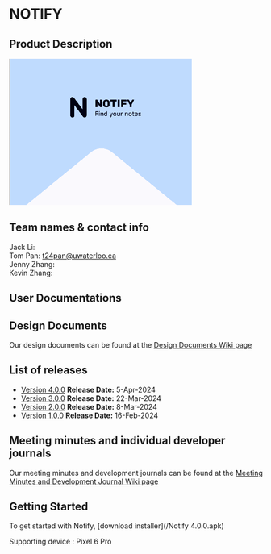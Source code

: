 # NOTIFY

## Product Description


![](images/Notify.png)

## Team names & contact info
Jack Li:                        <br>
Tom Pan: t24pan@uwaterloo.ca    <br>
Jenny Zhang:                    <br>
Kevin Zhang:                    <br>

## User Documentations

## Design Documents

Our design documents can be found at the [Design Documents Wiki page](https://git.uwaterloo.ca/p259li/team-102-19/-/wikis/Design-Documents)

## List of releases
- [Version 4.0.0](https://git.uwaterloo.ca/p259li/team-102-19/-/releases/4.0.0) **Release Date:** 5-Apr-2024
- [Version 3.0.0](https://git.uwaterloo.ca/p259li/team-102-19/-/releases/3.0.0) **Release Date:** 22-Mar-2024
- [Version 2.0.0](https://git.uwaterloo.ca/p259li/team-102-19/-/releases/2.0.0) **Release Date:** 8-Mar-2024
- [Version 1.0.0](https://git.uwaterloo.ca/p259li/team-102-19/-/releases/1.0.0) **Release Date:** 16-Feb-2024


## Meeting minutes and individual developer journals
Our meeting minutes and development journals can be found at the [Meeting Minutes and Development Journal Wiki page](https://git.uwaterloo.ca/p259li/team-102-19/-/wikis/Development-Journals-and-Meeting-Minutes)


## Getting Started

To get started with Notify, [download installer](/Notify 4.0.0.apk)

Supporting device : Pixel 6 Pro

